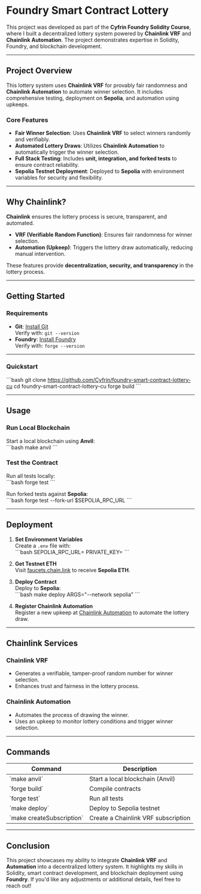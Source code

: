 
# **Foundry Smart Contract Lottery**

This project was developed as part of the **Cyfrin Foundry Solidity Course**, where I built a decentralized lottery system powered by **Chainlink VRF** and **Chainlink Automation**. The project demonstrates expertise in Solidity, Foundry, and blockchain development.

---

## **Project Overview**

This lottery system uses **Chainlink VRF** for provably fair randomness and **Chainlink Automation** to automate winner selection. It includes comprehensive testing, deployment on **Sepolia**, and automation using upkeeps.

### **Core Features**
- **Fair Winner Selection**: Uses **Chainlink VRF** to select winners randomly and verifiably.  
- **Automated Lottery Draws**: Utilizes **Chainlink Automation** to automatically trigger the winner selection.  
- **Full Stack Testing**: Includes **unit, integration, and forked tests** to ensure contract reliability.  
- **Sepolia Testnet Deployment**: Deployed to **Sepolia** with environment variables for security and flexibility.

---

## **Why Chainlink?**
**Chainlink** ensures the lottery process is secure, transparent, and automated.  
- **VRF (Verifiable Random Function)**: Ensures fair randomness for winner selection.  
- **Automation (Upkeep)**: Triggers the lottery draw automatically, reducing manual intervention.  

These features provide **decentralization, security, and transparency** in the lottery process. 

---

## **Getting Started**

### **Requirements**
- **Git**: [Install Git](https://git-scm.com/book/en/v2/Getting-Started-Installing-Git)  
  Verify with: `git --version`
- **Foundry**: [Install Foundry](https://getfoundry.sh/)  
  Verify with: `forge --version`

---

### **Quickstart**

\`\`\`bash
git clone https://github.com/Cyfrin/foundry-smart-contract-lottery-cu
cd foundry-smart-contract-lottery-cu
forge build
\`\`\`

---

## **Usage**

### **Run Local Blockchain**
Start a local blockchain using **Anvil**:  
\`\`\`bash
make anvil
\`\`\`

### **Test the Contract**
Run all tests locally:  
\`\`\`bash
forge test
\`\`\`

Run forked tests against **Sepolia**:  
\`\`\`bash
forge test --fork-url $SEPOLIA_RPC_URL
\`\`\`

---

## **Deployment**

1. **Set Environment Variables**  
   Create a `.env` file with:  
   \`\`\`bash
   SEPOLIA_RPC_URL=<Your Sepolia RPC URL>
   PRIVATE_KEY=<Your Metamask Private Key>
   \`\`\`

2. **Get Testnet ETH**  
   Visit [faucets.chain.link](https://faucets.chain.link/) to receive **Sepolia ETH**.

3. **Deploy Contract**  
   Deploy to **Sepolia**:  
   \`\`\`bash
   make deploy ARGS="--network sepolia"
   \`\`\`

4. **Register Chainlink Automation**  
   Register a new upkeep at [Chainlink Automation](https://automation.chain.link/new) to automate the lottery draw.

---

## **Chainlink Services**

### **Chainlink VRF**  
- Generates a verifiable, tamper-proof random number for winner selection.  
- Enhances trust and fairness in the lottery process.  

### **Chainlink Automation**  
- Automates the process of drawing the winner.  
- Uses an upkeep to monitor lottery conditions and trigger winner selection.  

---

## **Commands**

| **Command**           | **Description**                      |
|---------------------  |------------------------------------- |
| \`make anvil\`          | Start a local blockchain (Anvil)      |
| \`forge build\`         | Compile contracts                    |
| \`forge test\`          | Run all tests                        |
| \`make deploy\`         | Deploy to Sepolia testnet            |
| \`make createSubscription\` | Create a Chainlink VRF subscription |

---

## **Conclusion**

This project showcases my ability to integrate **Chainlink VRF** and **Automation** into a decentralized lottery system. It highlights my skills in Solidity, smart contract development, and blockchain deployment using **Foundry**. If you'd like any adjustments or additional details, feel free to reach out!
